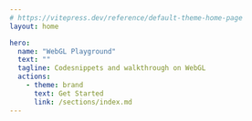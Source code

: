 ```yaml
---
# https://vitepress.dev/reference/default-theme-home-page
layout: home

hero:
  name: "WebGL Playground"
  text: ""
  tagline: Codesnippets and walkthrough on WebGL
  actions:
    - theme: brand
      text: Get Started
      link: /sections/index.md
---
```



